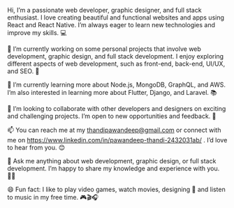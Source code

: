 Hi, I’m a passionate web developer, graphic designer, and full stack enthusiast. I love creating beautiful and functional websites and apps using React and React Native. I’m always eager to learn new technologies and improve my skills. 💻

🔭 I’m currently working on some personal projects that involve web development, graphic design, and full stack development. I enjoy exploring different aspects of web development, such as front-end, back-end, UI/UX, and SEO. 🚀

🌱 I’m currently learning more about Node.js, MongoDB, GraphQL, and AWS. I’m also interested in learning more about Flutter, Django, and Laravel. 📚

👯 I’m looking to collaborate with other developers and designers on exciting and challenging projects. I’m open to new opportunities and feedback. 🙌

📫 You can reach me at my thandipawandeep@gmail.com or connect with me on https://www.linkedin.com/in/pawandeep-thandi-2432031ab/ . I’d love to hear from you. 😊

💬 Ask me anything about web development, graphic design, or full stack development. I’m happy to share my knowledge and experience with you. 🙋‍♂️

😄 Fun fact: I like to play video games, watch movies, designing 🎨 and listen to music in my free time. 🎮🎬🎧

<!---
Pawandeep16/Pawandeep16 is a ✨ special ✨ repository because its `README.md` (this file) appears on your GitHub profile.
You can click the Preview link to take a look at your changes.
--->
